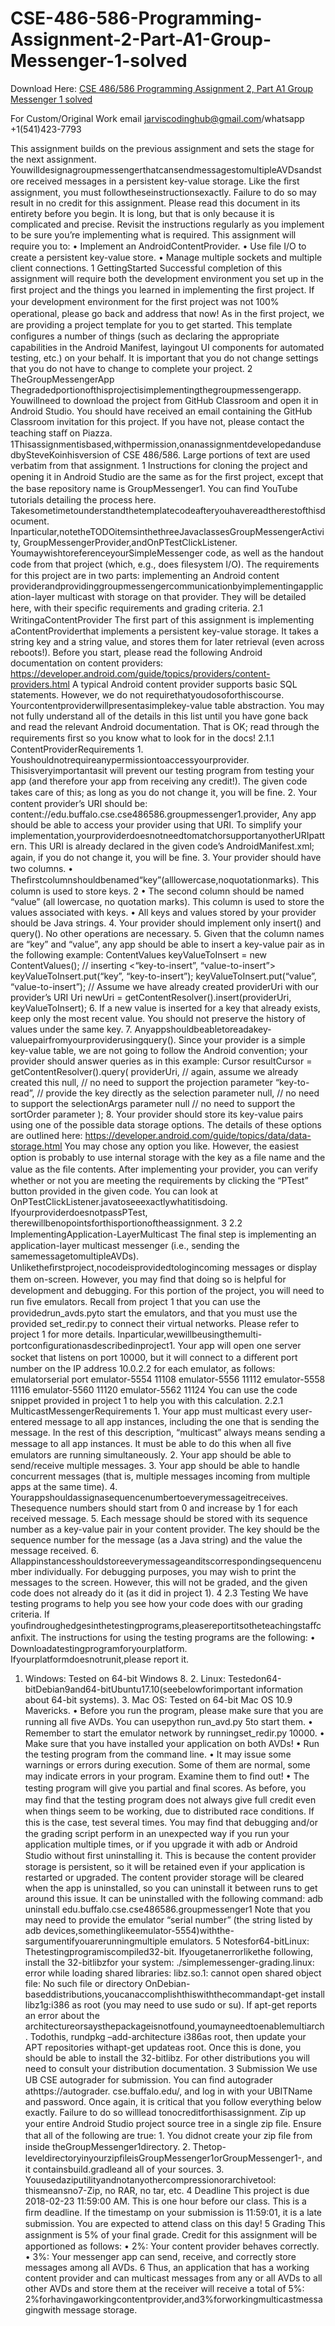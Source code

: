 # CSE-486-586-Programming-Assignment-2-Part-A1-Group-Messenger-1-solved

Download Here: [CSE 486/586 Programming Assignment 2, Part A1 Group Messenger 1 solved](https://jarviscodinghub.com/assignment/programming-assignment-2-part-a1-group-messenger-1-solution/)

For Custom/Original Work email jarviscodinghub@gmail.com/whatsapp +1(541)423-7793

This assignment builds on the previous assignment and sets the stage for the next assignment. YouwilldesignagroupmessengerthatcansendmessagestomultipleAVDsandstore received messages in a persistent key-value storage. Like the ﬁrst assignment, you must followtheseinstructionsexactly. Failure to do so may result in no credit for this assignment. Please read this document in its entirety before you begin. It is long, but that is only because it is complicated and precise. Revisit the instructions regularly as you implement to be sure you’re implementing what is required. This assignment will require you to: • Implement an AndroidContentProvider. • Use ﬁle I/O to create a persistent key-value store.
• Manage multiple sockets and multiple client connections.
1 GettingStarted
Successful completion of this assignment will require both the development environment you set up in the ﬁrst project and the things you learned in implementing the ﬁrst project. If your development environment for the ﬁrst project was not 100% operational, please go back and address that now! As in the ﬁrst project, we are providing a project template for you to get started. This template conﬁgures a number of things (such as declaring the appropriate capabilities in the Android Manifest, layingout UI components for automated testing, etc.) on your behalf. It is important that you do not change settings that you do not have to change to complete your project.
2 TheGroupMessengerApp
Thegradedportionofthisprojectisimplementingthegroupmessengerapp. Youwillneed to download the project from GitHub Classroom and open it in Android Studio. You should have received an email containing the GitHub Classroom invitation for this project. If you have not, please contact the teaching staﬀ on Piazza.
1Thisassignmentisbased,withpermission,onanassignmentdevelopedandusedbySteveKoinhisversion of CSE 486/586. Large portions of text are used verbatim from that assignment.
1
Instructions for cloning the project and opening it in Android Studio are the same as for the ﬁrst project, except that the base repository name is GroupMessenger1. You can ﬁnd YouTube tutorials detailing the process here. Takesometimetounderstandthetemplatecodeafteryouhavereadtherestofthisdocument. Inparticular,notetheTODOitemsinthethreeJavaclassesGroupMessengerActivity, GroupMessengerProvider,andOnPTestClickListener. YoumaywishtoreferenceyourSimpleMessenger code, as well as the handout code from that project (which, e.g., does ﬁlesystem I/O). The requirements for this project are in two parts: implementing an Android content providerandprovidinggroupmessengercommunicationbyimplementingapplication-layer multicast with storage on that provider. They will be detailed here, with their speciﬁc requirements and grading criteria.
2.1 WritingaContentProvider The ﬁrst part of this assignment is implementing aContentProviderthat implements a persistent key-value storage. It takes a string key and a string value, and stores them for later retrieval (even across reboots!). Before you start, please read the following Android documentation on content providers: https://developer.android.com/guide/topics/providers/content-providers.html A typical Android content provider supports basic SQL statements. However, we do not requirethatyoudosoforthiscourse. Yourcontentproviderwillpresentasimplekey-value table abstraction. You may not fully understand all of the details in this list until you have gone back and read the relevant Android documentation. That is OK; read through the requirements ﬁrst so you know what to look for in the docs!
2.1.1 ContentProviderRequirements 1. Youshouldnotrequireanypermissiontoaccessyourprovider. Thisisveryimportantasit will prevent our testing program from testing your app (and therefore your app from receiving any credit!). The given code takes care of this; as long as you do not change it, you will be ﬁne.
2. Your content provider’s URI should be: content://edu.buffalo.cse.cse486586.groupmessenger1.provider, Any app should be able to access your provider using that URI. To simplify your implementation,yourproviderdoesnotneedtomatchorsupportanyotherURIpattern. This URI is already declared in the given code’s AndroidManifest.xml; again, if you do not change it, you will be ﬁne.
3. Your provider should have two columns.
• Theﬁrstcolumnshouldbenamed“key”(alllowercase,noquotationmarks). This column is used to store keys.
2
• The second column should be named “value” (all lowercase, no quotation marks). This column is used to store the values associated with keys. • All keys and values stored by your provider should be Java strings. 4. Your provider should implement only insert() and query(). No other operations are necessary.
5. Given that the column names are “key” and “value”, any app should be able to insert a key-value pair as in the following example: ContentValues keyValueToInsert = new ContentValues(); // inserting <“key-to-insert”, “value-to-insert”> keyValueToInsert.put(“key”, “key-to-insert”); keyValueToInsert.put(“value”, “value-to-insert”); // Assume we have already created providerUri with our provider’s URI Uri newUri = getContentResolver().insert(providerUri, keyValueToInsert);
6. If a new value is inserted for a key that already exists, keep only the most recent value. You should not preserve the history of values under the same key. 7. Anyappshouldbeabletoreadakey-valuepairfromyourproviderusingquery(). Since your provider is a simple key-value table, we are not going to follow the Android convention; your provider should answer queries as in this example: Cursor resultCursor = getContentResolver().query( providerUri, // again, assume we already created this null, // no need to support the projection parameter “key-to-read”, // provide the key directly as the selection parameter null, // no need to support the selectionArgs parameter null // no need to support the sortOrder parameter );
8. Your provider should store its key-value pairs using one of the possible data storage options. The details of these options are outlined here: https://developer.android.com/guide/topics/data/data-storage.html You may chose any option you like. However, the easiest option is probably to use internal storage with the key as a ﬁle name and the value as the ﬁle contents.
After implementing your provider, you can verify whether or not you are meeting the requirements by clicking the “PTest” button provided in the given code. You can look at OnPTestClickListener.javatoseeexactlywhatitisdoing. IfyourproviderdoesnotpassPTest, therewillbenopointsforthisportionoftheassignment.
3
2.2 ImplementingApplication-LayerMulticast The ﬁnal step is implementing an application-layer multicast messenger (i.e., sending the samemessagetomultipleAVDs). Unliketheﬁrstproject,nocodeisprovidedtologincoming messages or display them on-screen. However, you may ﬁnd that doing so is helpful for development and debugging. For this portion of the project, you will need to run ﬁve emulators. Recall from project 1 that you can use the providedrun_avds.pyto start the emulators, and that you must use the provided set_redir.py to connect their virtual networks. Please refer to project 1 for more details. Inparticular,wewillbeusingthemulti-portconﬁgurationasdescribedinproject1. Your app will open one server socket that listens on port 10000, but it will connect to a diﬀerent port number on the IP address 10.0.2.2 for each emulator, as follows: emulatorserial port emulator-5554 11108 emulator-5556 11112 emulator-5558 11116 emulator-5560 11120 emulator-5562 11124 You can use the code snippet provided in project 1 to help you with this calculation.
2.2.1 MulticastMessengerRequirements 1. Your app must multicast every user-entered message to all app instances, including the one that is sending the message. In the rest of this description, “multicast” always means sending a message to all app instances. It must be able to do this when all ﬁve emulators are running simultaneously.
2. Your app should be able to send/receive multiple messages.
3. Your app should be able to handle concurrent messages (that is, multiple messages incoming from multiple apps at the same time).
4. Yourappshouldassignasequencenumbertoeverymessageitreceives. Thesequence numbers should start from 0 and increase by 1 for each received message.
5. Each message should be stored with its sequence number as a key-value pair in your content provider. The key should be the sequence number for the message (as a Java string) and the value the message received.
6. Allappinstancesshouldstoreeverymessageanditscorrespondingsequencenumber individually.
For debugging purposes, you may wish to print the messages to the screen. However, this will not be graded, and the given code does not already do it (as it did in project 1).
4
2.3 Testing We have testing programs to help you see how your code does with our grading criteria. If youﬁndroughedgesinthetestingprograms,pleasereportitsotheteachingstaﬀcanﬁxit. The instructions for using the testing programs are the following:
• Downloadatestingprogramforyourplatform. Ifyourplatformdoesnotrunit,please report it.
1. Windows: Tested on 64-bit Windows 8. 2. Linux: Testedon64-bitDebian9and64-bitUbuntu17.10(seebelowforimportant information about 64-bit systems). 3. Mac OS: Tested on 64-bit Mac OS 10.9 Mavericks.
• Before you run the program, please make sure that you are running all ﬁve AVDs. You can usepython run_avd.py 5to start them. • Remember to start the emulator network by runningset_redir.py 10000. • Make sure that you have installed your application on both AVDs!
• Run the testing program from the command line.
• It may issue some warnings or errors during execution. Some of them are normal, some may indicate errors in your program. Examine them to ﬁnd out!
• The testing program will give you partial and ﬁnal scores.
As before, you may ﬁnd that the testing program does not always give full credit even when things seem to be working, due to distributed race conditions. If this is the case, test several times. You may ﬁnd that debugging and/or the grading script perform in an unexpected way if you run your application multiple times, or if you upgrade it with adb or Android Studio without ﬁrst uninstalling it. This is because the content provider storage is persistent, so it will be retained even if your application is restarted or upgraded. The content provider storage will be cleared when the app is uninstalled, so you can uninstall it between runs to get around this issue. It can be uninstalled with the following command: adb uninstall edu.buffalo.cse.cse486586.groupmessenger1 Note that you may need to provide the emulator “serial number” (the string listed by adb devices,somethinglikeemulator-5554)withthe-sargumentifyouarerunningmultiple emulators.
5
Notesfor64-bitLinux: Thetestingprogramiscompiled32-bit. Ifyougetanerrorlikethe following, install the 32-bitlibzfor your system: ./simplemessenger-grading.linux: error while loading shared libraries: libz.so.1: cannot open shared object file: No such file or directory OnDebian-baseddistributions,youcanaccomplishthiswiththecommandapt-get install libz1g:i386 as root (you may need to use sudo or su). If apt-get reports an error about the architectureorsaysthepackageisnotfound,youmayneedtoenablemultiarch. Todothis, rundpkg –add-architecture i386as root, then update your APT repositories withapt-get updateas root. Once this is done, you should be able to install the 32-bitlibz. For other distributions you will need to consult your distribution documentation.
3 Submission We use UB CSE autograder for submission. You can ﬁnd autograder athttps://autograder. cse.buffalo.edu/, and log in with your UBITName and password. Once again, it is critical that you follow everything below exactly. Failure to do so willlead tonocreditforthisassignment. Zip up your entire Android Studio project source tree in a single zip ﬁle. Ensure that all of the following are true: 1. You didnot create your zip ﬁle from inside theGroupMessenger1directory. 2. Thetop-leveldirectoryinyourzipﬁleisGroupMessenger1orGroupMessenger1-, and it containsbuild.gradleand all of your sources. 3. Youusedaziputilityandnotanyothercompressionorarchivetool: thismeansno7-Zip, no RAR, no tar, etc.
4 Deadline
This project is due 2018-02-23 11:59:00 AM. This is one hour before our class. This is a ﬁrm deadline. If the timestamp on your submission is 11:59:01, it is a late submission. You are expected to attend class on this day!
5 Grading
This assignment is 5% of your ﬁnal grade. Credit for this assignment will be apportioned as follows:
• 2%: Your content provider behaves correctly.
• 3%: Your messenger app can send, receive, and correctly store messages among all AVDs.
6
Thus, an application that has a working content provider and can multicast messages from any or all AVDs to all other AVDs and store them at the receiver will receive a total of 5%: 2%forhavingaworkingcontentprovider,and3%forworkingmulticastmessagingwith message storage.
